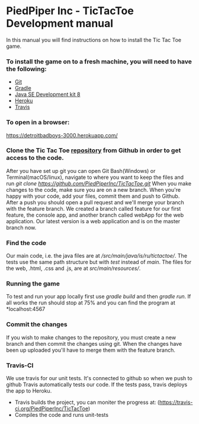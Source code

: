 #  PiedPiper Inc - TicTacToe Development manual

  In this manual you will find instructions on how to install the Tic Tac Toe game.

### To install the game on to a fresh machine, you will need to have the following:

+ [Git](https://git-scm.com)
+ [Gradle](https://www.gradle.org/downloads)
+ [Java SE Development kit 8](http://www.oracle.com/technetwork/java/javase/downloads/jdk8-downloads-2133151.html)
+ [Heroku](https://www.heroku.com/)
+ [Travis](https://travis-ci.org/)

### To open in a browser:
https://detroitbadboys-3000.herokuapp.com/


### Clone the Tic Tac Toe [repository](https://github.com/PiedPiperInc/TicTacToe/) from Github in order to get access to the code.
After you have set up git you can open Git Bash(Windows) or Terminal(macOS/linux), navigate to where you want to keep the files and run *git clone https://github.com/PiedPiperInc/TicTacToe.git*
When you make changes to the code, make sure you are on a new branch. When you're happy with your code, add your files, commit them and push to Github. After a push you should open a pull request and we'll merge your branch with the feature branch.
We created a branch called feature for our first feature, the console app, and another branch called webApp for the web application. Our latest version is a web application and is on the master branch now.


### Find the code
Our main code, i.e. the java files are at */src/main/java/is/ru/tictactoe/*. The tests use the same path structure but with *test* instead of *main*. The files for the web, .html, .css and .js, are at *src/main/resources/*.

### Running the game
To test and run your app locally first use *gradle build* and then *gradle run*. If all works the run should stop at 75% and you can find the program at *localhost:4567


### Commit the changes

If you wish to make changes to the repository, you must create a new branch and then commit the changes using git. 
When the changes have been up uploaded you'll have to merge them with the feature branch.

### Travis-CI

We use travis for our unit tests. It's connected to github so when we push to github Travis automatically tests our code. If the tests pass, travis deploys the app to Heroku.

+ Travis builds the project, you can moniter the progress at:
  (https://travis-ci.org/PiedPiperInc/TicTacToe)
+  Compiles the code and runs unit-tests 
